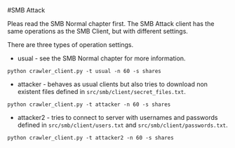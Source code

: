 #SMB Attack

Pleas read the SMB Normal chapter first. The SMB Attack client has the same operations as the SMB Client,
but with different settings.

There are three types of operation settings.

- usual - see the SMB Normal chapter for more information.
```
python crawler_client.py -t usual -n 60 -s shares
```


- attacker - behaves as usual clients but also tries to download non existent files defined in 
`src/smb/client/secret_files.txt`.
```
python crawler_client.py -t attacker -n 60 -s shares
```
- attacker2  - tries to connect to server with usernames and passwords defined in `src/smb/client/users.txt` 
and `src/smb/client/passwords.txt`. 

```
python crawler_client.py -t attacker2 -n 60 -s shares
```
